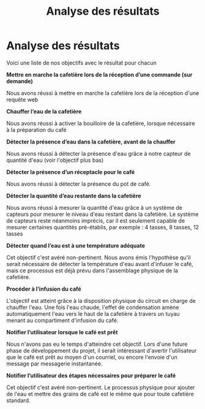 ﻿---
title: Analyse des résultats
layout: default
category: page
---

Analyse des résultats
=====================

Voici une liste de nos objectifs avec le résultat pour chacun


 **Mettre en marche la cafetière lors de la réception d’une commande (sur demande)**

 Nous avons réussi à mettre en marche la cafetière lors de la réception
 d'une requête web

 **Chauffer l’eau de la cafetière**

  Nous avons réussi à activer la bouilloire de la cafetière, lorsque
  nécessaire à la préparation du café

 **Détecter la présence d’eau dans la cafetière, avant de la
 chauffer**

 Nous avons réussi à détecter la présence d'eau grâce à notre capteur de
 quantité d'eau (voir l'objectif plus bas)

 **Détecter la présence d’un réceptacle pour le café**

 Nous avons réussi à détecter la présence du pot de café.

 **Détecter la quantité d’eau restante dans la cafetière**

 Nous avons réussi à mesurer la quantité d'eau grâce à un système de
 capteurs pour mesurer le niveau d'eau restant dans la cafetière. Le
 système de capteurs reste néanmoins imprécis, car il est seulement
 capable de mesurer certaines quantités pré-établis, par exemple : 4
 tasses, 8 tasses, 12 tasses

 **Détecter quand l’eau est à une température adéquate**

 Cet objectif c'est avéré non-pertinent. Nous avons émis l'hypothèse
 qu'il serait nécessaire de détecter la température d'eau avant
 d'infuser le café, mais ce processus est déjà prévu dans l'assemblage
 physique de la cafetière.

 **Procéder à l’infusion du café**

 L'objectif est atteint grâce à la disposition physique du circuit en
 charge de chauffer l'eau. Une fois l'eau chaude, l'effet de
 condensation amène automatiquement l'eau vers le haut de la cafetière
 à travers un tuyau menant au compartiment d'infusion du café.

 **Notifier l’utilisateur lorsque le café est prêt**

 Nous n'avons pas eu le temps d'atteindre cet objectif. Lors d'une future
 phase de développement du projet, il serait intéressant d'avertir
 l'utilisateur que le café est prêt au moyen d'un courriel, ou encore
 l'envoie d'un message par messagerie instantanée.


 **Notifier l’utilisateur des étapes nécessaires pour préparer le
 café**

 Cet objectif c'est avéré non-pertinent. Le processus physique pour
 ajouter de l'eau et mettre des grains de café est le même que pour
 toute cafetière standard.

